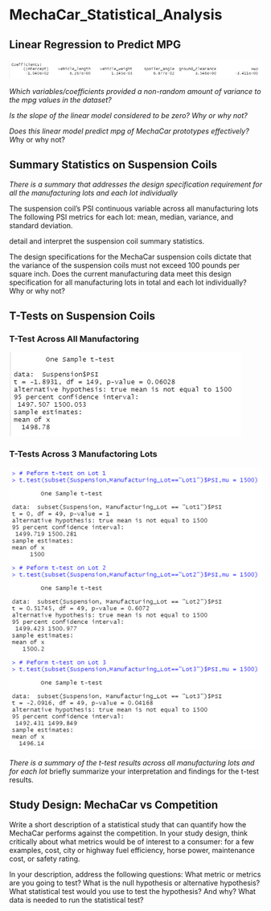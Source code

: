 # MechaCar_Statistical_Analysis

## Linear Regression to Predict MPG

![](https://github.com/NAppazeller/MechaCar_Statistical_Analysis/blob/main/linear%20regression%20output.jpg)

*Which variables/coefficients provided a non-random amount of variance to the mpg values in the dataset?*


*Is the slope of the linear model considered to be zero? Why or why not?*


*Does this linear model predict mpg of MechaCar prototypes effectively? W*hy or why not?


## Summary Statistics on Suspension Coils

*There is a summary that addresses the design specification requirement for all the manufacturing lots and each lot individually*

The suspension coil’s PSI continuous variable across all manufacturing lots
The following PSI metrics for each lot: mean, median, variance, and standard deviation.

detail and interpret the suspension coil summary statistics.

The design specifications for the MechaCar suspension coils dictate that the variance of the suspension coils must not exceed 100 pounds per square inch. Does the current manufacturing data meet this design specification for all manufacturing lots in total and each lot individually? Why or why not?


## T-Tests on Suspension Coils
### T-Test Across All Manufactoring
![](https://github.com/NAppazeller/MechaCar_Statistical_Analysis/blob/main/PTest%20Output_1.jpg)

### T-Tests Across 3 Manufactoring Lots
![](https://github.com/NAppazeller/MechaCar_Statistical_Analysis/blob/main/PTest%20Output.jpg)

*There is a summary of the t-test results across all manufacturing lots and for each lot*
briefly summarize your interpretation and findings for the t-test results. 


## Study Design: MechaCar vs Competition

Write a short description of a statistical study that can quantify how the MechaCar performs against the competition. In your study design, think critically about what metrics would be of interest to a consumer: for a few examples, cost, city or highway fuel efficiency, horse power, maintenance cost, or safety rating.

In your description, address the following questions:
What metric or metrics are you going to test?
What is the null hypothesis or alternative hypothesis?
What statistical test would you use to test the hypothesis? And why?
What data is needed to run the statistical test?



